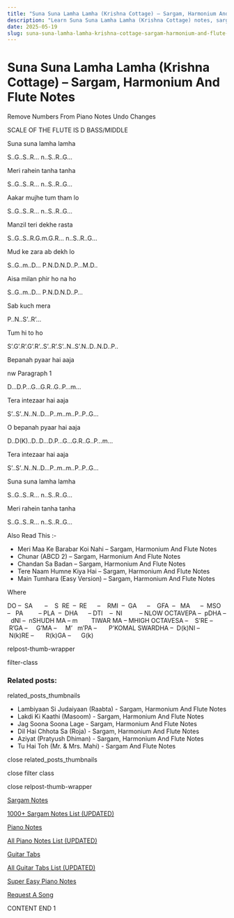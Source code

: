 ```yaml
---
title: "Suna Suna Lamha Lamha (Krishna Cottage) – Sargam, Harmonium And Flute Notes"
description: "Learn Suna Suna Lamha Lamha (Krishna Cottage) notes, sargam, harmonium notations and flute notes. Easy step-by-step tutorial for beginners."
date: 2025-05-19
slug: suna-suna-lamha-lamha-krishna-cottage-sargam-harmonium-and-flute-notes
---
```


# Suna Suna Lamha Lamha (Krishna Cottage) – Sargam, Harmonium And Flute Notes

Remove Numbers From Piano Notes
Undo Changes

SCALE OF THE FLUTE IS D BASS/MIDDLE

Suna suna lamha lamha

S..G..S..R… n..S..R..G…

Meri rahein tanha tanha

S..G..S..R… n..S..R..G…

Aakar mujhe tum tham lo

S..G..S..R… n..S..R..G…

Manzil teri dekhe rasta

S..G..S..R.G.m.G.R… n..S..R..G…

Mud ke zara ab dekh lo

S..G..m..D… P.N.D.N.D..P…M.D..

Aisa milan phir ho na ho

S..G..m..D… P.N.D.N.D..P…

Sab kuch mera

P..N..S’..R’…

Tum hi to ho

S’.G’.R’.G’.R’..S’..R’.S’..N..S’.N..D..N.D..P..

Bepanah pyaar hai aaja

nw Paragraph 1

D…D.P…G…G.R..G..P…m…

Tera intezaar hai aaja

S’..S’..N..N..D…P..m..m..P..P..G…

O bepanah pyaar hai aaja

D..D(K)..D..D…D.P…G…G.R..G..P…m…

Tera intezaar hai aaja

S’..S’..N..N..D…P..m..m..P..P..G…

Suna suna lamha lamha

S..G..S..R… n..S..R..G…

Meri rahein tanha tanha

S..G..S..R… n..S..R..G…

Also Read This :-

* Meri Maa Ke Barabar Koi Nahi – Sargam, Harmonium And Flute Notes
* Chunar (ABCD 2) – Sargam, Harmonium And Flute Notes
* Chandan Sa Badan – Sargam, Harmonium And Flute Notes
* Tere Naam Humne Kiya Hai – Sargam, Harmonium And Flute Notes
* Main Tumhara (Easy Version) – Sargam, Harmonium And Flute Notes

Where

DO –  SA       –    S  RE  –  RE      –    RMI  –  GA      –    GFA  –   MA      –  MSO  –   PA         – PLA  –  DHA      – DTI    –  NI          – NLOW OCTAVEPA –  pDHA –  dNI –  nSHUDH MA – m        TIWAR MA – MHIGH OCTAVESA –    S’RE –     R’GA –     G’MA –     M’   m’PA –       P’KOMAL SWARDHA –  D(k)NI –       N(k)RE –       R(k)GA –      G(k)

relpost-thumb-wrapper

filter-class

### Related posts:

related_posts_thumbnails

* Lambiyaan Si Judaiyaan (Raabta) - Sargam, Harmonium And Flute Notes
* Lakdi Ki Kaathi (Masoom) - Sargam, Harmonium And Flute Notes
* Jag Soona Soona Lage - Sargam, Harmonium And Flute Notes
* Dil Hai Chhota Sa (Roja) - Sargam, Harmonium And Flute Notes
* Aziyat (Pratyush Dhiman) - Sargam, Harmonium And Flute Notes
* Tu Hai Toh (Mr. & Mrs. Mahi) - Sargam And Flute Notes

close related_posts_thumbnails

close filter class

close relpost-thumb-wrapper

[Sargam Notes](/sargam-notes.html)

[1000+ Sargam Notes List (UPDATED)](/all-songs-list-sargam-notes.html)

[Piano Notes](/piano-notes.html)

[All Piano Notes List (UPDATED)](/all-songs-list-piano-notes.html)

[Guitar Tabs](/guitar-tabs.html)

[All Guitar Tabs List (UPDATED)](/all-songs-list-guitar-tabs.html)

[Super Easy Piano Notes](https://studywall.in/)

[Request A Song](/request-a-song.html)

CONTENT END 1

